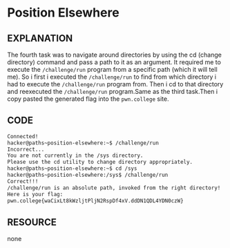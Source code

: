 # Position Elsewhere
## EXPLANATION 
The fourth task was to navigate around directories by using the cd (change directory) command and pass a path to it as an argument.
It required me to execute the `/challenge/run` program from a specific path (which it will tell me).
So i first i executed the `/challenge/run` to find from which directory i had to execute the `/challenge/run` program from.
Then i cd to that directory and reexecuted the `/challenge/run` program.Same as the third task.Then i copy pasted the generated flag into the `pwn.college` site.
## CODE 
```bash
Connected!
hacker@paths~position-elsewhere:~$ /challenge/run
Incorrect...
You are not currently in the /sys directory.
Please use the cd utility to change directory appropriately.
hacker@paths~position-elsewhere:~$ cd /sys
hacker@paths~position-elsewhere:/sys$ /challenge/run
Correct!!!
/challenge/run is an absolute path, invoked from the right directory!
Here is your flag:
pwn.college{waCixLt8kWzljtPljN2RspDf4xV.ddDN1QDL4YDN0czW}
```
## RESOURCE 
none 
